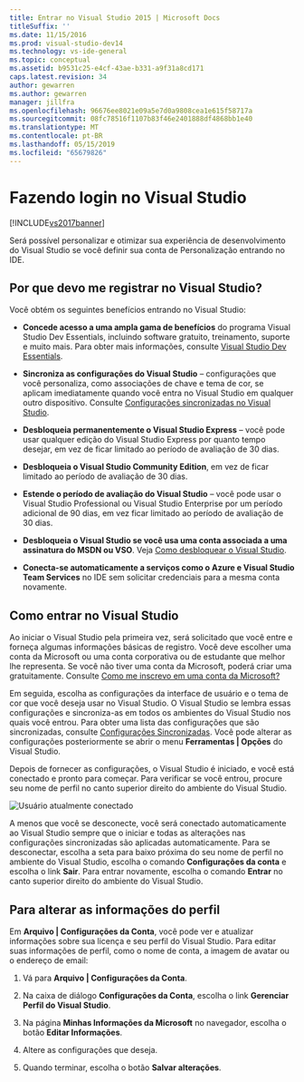 ```yaml
---
title: Entrar no Visual Studio 2015 | Microsoft Docs
titleSuffix: ''
ms.date: 11/15/2016
ms.prod: visual-studio-dev14
ms.technology: vs-ide-general
ms.topic: conceptual
ms.assetid: b9531c25-e4cf-43ae-b331-a9f31a8cd171
caps.latest.revision: 34
author: gewarren
ms.author: gewarren
manager: jillfra
ms.openlocfilehash: 96676ee8021e09a5e7d0a9808cea1e615f58717a
ms.sourcegitcommit: 08fc78516f1107b83f46e2401888df4868bb1e40
ms.translationtype: MT
ms.contentlocale: pt-BR
ms.lasthandoff: 05/15/2019
ms.locfileid: "65679826"
---
```

# <a name="signing-in-to-visual-studio"></a>Fazendo login no Visual Studio
[!INCLUDE[vs2017banner](../includes/vs2017banner.md)]

Será possível personalizar e otimizar sua experiência de desenvolvimento do Visual Studio se você definir sua conta de Personalização entrando no IDE.

## <a name="why-should-i-sign-in-to-visual-studio"></a>Por que devo me registrar no Visual Studio?
 Você obtém os seguintes benefícios entrando no Visual Studio:

- **Concede acesso a uma ampla gama de benefícios** do programa Visual Studio Dev Essentials, incluindo software gratuito, treinamento, suporte e muito mais. Para obter mais informações, consulte [Visual Studio Dev Essentials](https://aka.ms/vsdevhelp).

- **Sincroniza as configurações do Visual Studio** – configurações que você personaliza, como associações de chave e tema de cor, se aplicam imediatamente quando você entra no Visual Studio em qualquer outro dispositivo. Consulte [Configurações sincronizadas no Visual Studio](https://msdn.microsoft.com/library/dn135229%28v=vs.120%29.aspx).

- **Desbloqueia permanentemente o Visual Studio Express** – você pode usar qualquer edição do Visual Studio Express por quanto tempo desejar, em vez de ficar limitado ao período de avaliação de 30 dias.

- **Desbloqueia o Visual Studio Community Edition**, em vez de ficar limitado ao período de avaliação de 30 dias.

- **Estende o período de avaliação do Visual Studio** – você pode usar o Visual Studio Professional ou Visual Studio Enterprise por um período adicional de 90 dias, em vez ficar limitado ao período de avaliação de 30 dias.

- **Desbloqueia o Visual Studio se você usa uma conta associada a uma assinatura do MSDN ou VSO**. Veja [Como desbloquear o Visual Studio](../ide/how-to-unlock-visual-studio.md).

- **Conecta-se automaticamente a serviços como o Azure e Visual Studio Team Services** no IDE sem solicitar credenciais para a mesma conta novamente.

## <a name="how-to-sign-in-to-visual-studio"></a>Como entrar no Visual Studio
 Ao iniciar o Visual Studio pela primeira vez, será solicitado que você entre e forneça algumas informações básicas de registro. Você deve escolher uma conta da Microsoft ou uma conta corporativa ou de estudante que melhor lhe representa. Se você não tiver uma conta da Microsoft, poderá criar uma gratuitamente. Consulte [Como me inscrevo em uma conta da Microsoft?](http://windows.microsoft.com/windows-live/sign-up-create-account-how)

 Em seguida, escolha as configurações da interface de usuário e o tema de cor que você deseja usar no Visual Studio. O Visual Studio se lembra essas configurações e sincroniza-as em todos os ambientes do Visual Studio nos quais você entrou. Para obter uma lista das configurações que são sincronizadas, consulte [Configurações Sincronizadas](../ide/synchronized-settings-in-visual-studio.md). Você pode alterar as configurações posteriormente se abrir o menu **Ferramentas &#124; Opções** do Visual Studio.

 Depois de fornecer as configurações, o Visual Studio é iniciado, e você está conectado e pronto para começar. Para verificar se você entrou, procure seu nome de perfil no canto superior direito do ambiente do Visual Studio.

 ![Usuário atualmente conectado](../ide/media/vs2015-username.png "VS2015_UserName")

 A menos que você se desconecte, você será conectado automaticamente ao Visual Studio sempre que o iniciar e todas as alterações nas configurações sincronizadas são aplicadas automaticamente. Para se desconectar, escolha a seta para baixo próxima do seu nome de perfil no ambiente do Visual Studio, escolha o comando **Configurações da conta** e escolha o link **Sair**. Para entrar novamente, escolha o comando **Entrar** no canto superior direito do ambiente do Visual Studio.

## <a name="to-change-your-profile-information"></a>Para alterar as informações do perfil
 Em **Arquivo &#124; Configurações da Conta**, você pode ver e atualizar informações sobre sua licença e seu perfil do Visual Studio. Para editar suas informações de perfil, como o nome de conta, a imagem de avatar ou o endereço de email:

1. Vá para **Arquivo &#124; Configurações da Conta**.

2. Na caixa de diálogo **Configurações da Conta**, escolha o link **Gerenciar Perfil do Visual Studio**.

3. Na página **Minhas Informações da Microsoft** no navegador, escolha o botão **Editar Informações**.

4. Altere as configurações que deseja.

5. Quando terminar, escolha o botão **Salvar alterações**.
